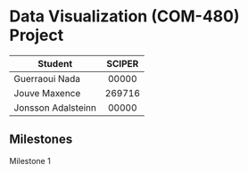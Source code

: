 # Data Visualization (COM-480) Project

| Student        | SCIPER       |
| ------------- |:-------------:|
| Guerraoui Nada     | 00000 |
| Jouve Maxence      | 269716 |
| Jonsson Adalsteinn | 00000 |

## Milestones

Milestone 1
